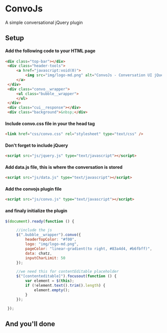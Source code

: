 # ConvoJs
A simple conversational jQuery plugin

## Setup

#### Add the following code to your HTML page


```html
<div class="top-bar"></div>
 <div class="header-tools">
     <a href="javascript:void(0)">
         <img src="img/logo-md.png" alt="ConvoJs - Conversation UI jQuery Plugin" id="logo"/>
     </a>
 </div>
 <div class="convo__wrapper">
     <ul class="bubble__wrapper">
     </ul>
 </div>
 <div class="cui__response"></div>
 <div class="background">&nbsp;</div>
```

#### Include convo.css file in your the head tag

```html
<link href="css/convo.css" rel="stylesheet" type="text/css" />
```

#### Don't forget to include jQuery

```html
<script src="js/jquery.js" type="text/javascript"></script>
```

#### Add data.js file, this is where the conversation is stored

```html
<script src="js/data.js" type="text/javascript"></script>
```

#### Add the convojs plugin file

```html
<script src="js/convo.js" type="text/javascript"></script>
```

#### and finaly initialize the plugin

```javascript
$(document).ready(function () {

     //include the js
     $(".bubble__wrapper").convo({
         headerTopColor: "#f00",
         logo: "img/logo-md.png",
         pageColor: "linear-gradient(to right, #83a4d4, #b6fbff)",
         data: chatz,
         inputCharLimit: 50
     });

     //we need this for contentEditable placeholder
     $("[contenteditable]").focusout(function () {
         var element = $(this);
         if (!element.text().trim().length) {
             element.empty();
         }
     });

 });
```

## And you'll done





